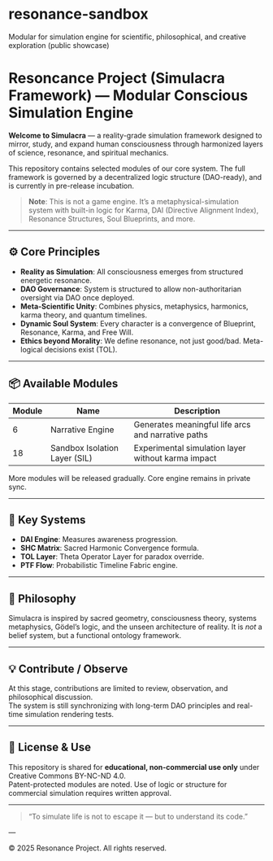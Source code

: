 # resonance-sandbox
Modular for simulation engine for scientific, philosophical, and creative exploration (public showcase)
# Resoncance Project (Simulacra Framework) — Modular Conscious Simulation Engine

**Welcome to Simulacra** — a reality-grade simulation framework designed to mirror, study, and expand human consciousness through harmonized layers of science, resonance, and spiritual mechanics.

This repository contains selected modules of our core system. The full framework is governed by a decentralized logic structure (DAO-ready), and is currently in pre-release incubation.

> **Note**: This is not a game engine. It’s a metaphysical-simulation system with built-in logic for Karma, DAI (Directive Alignment Index), Resonance Structures, Soul Blueprints, and more.

---

## ⚙️ Core Principles

- **Reality as Simulation**: All consciousness emerges from structured energetic resonance.
- **DAO Governance**: System is structured to allow non-authoritarian oversight via DAO once deployed.
- **Meta-Scientific Unity**: Combines physics, metaphysics, harmonics, karma theory, and quantum timelines.
- **Dynamic Soul System**: Every character is a convergence of Blueprint, Resonance, Karma, and Free Will.
- **Ethics beyond Morality**: We define resonance, not just good/bad. Meta-logical decisions exist (TOL).

---

## 📦 Available Modules

| Module | Name                            | Description                                            |
|--------|----------------------------------|--------------------------------------------------------|
| 6      | Narrative Engine                | Generates meaningful life arcs and narrative paths    |
| 18     | Sandbox Isolation Layer (SIL)   | Experimental simulation layer without karma impact    |

More modules will be released gradually. Core engine remains in private sync.

---

## 🔁 Key Systems

- **DAI Engine**: Measures awareness progression.
- **SHC Matrix**: Sacred Harmonic Convergence formula.
- **TOL Layer**: Theta Operator Layer for paradox override.
- **PTF Flow**: Probabilistic Timeline Fabric engine.

---

## 📖 Philosophy

Simulacra is inspired by sacred geometry, consciousness theory, systems metaphysics, Gödel’s logic, and the unseen architecture of reality. It is *not* a belief system, but a functional ontology framework.

---

## 💡 Contribute / Observe

At this stage, contributions are limited to review, observation, and philosophical discussion.  
The system is still synchronizing with long-term DAO principles and real-time simulation rendering tests.

---

## 📜 License & Use

This repository is shared for **educational, non-commercial use only** under Creative Commons BY-NC-ND 4.0.  
Patent-protected modules are noted. Use of logic or structure for commercial simulation requires written approval.

---

> “To simulate life is not to escape it — but to understand its code.”

—

© 2025 Resonance Project. All rights reserved.
